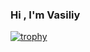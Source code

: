 ### Hi , I'm Vasiliy

[![trophy](https://github-profile-trophy.vercel.app/?vasyaone=ryo-ma)](https://github.com/ryo-ma/github-profile-trophy)
<!--
**VasyaOne/VasyaOne** is a ✨ _special_ ✨ repository because its `README.md` (this file) appears on your GitHub profile.

Here are some ideas to get you started:

- 🔭 I’m currently working on ...
- 🌱 I’m currently learning ...
- 👯 I’m looking to collaborate on ...
- 🤔 I’m looking for help with ...
- 💬 Ask me about ...
- 📫 How to reach me: ...
- 😄 Pronouns: ...
- ⚡ Fun fact: ...
-->
